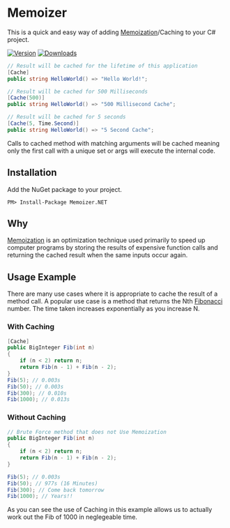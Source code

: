 # Memoizer

This is a quick and easy way of adding [Memoization](https://en.wikipedia.org/wiki/Memoization)/Caching to your C# project.

[![Version](https://img.shields.io/nuget/vpre/Memoizer.NETStandard.svg)](https://www.nuget.org/packages/Memoizer.NETStandard)
[![Downloads](https://img.shields.io/nuget/dt/Memoizer.NETStandard.svg)](https://www.nuget.org/packages/Memoizer.NETStandard)

```csharp
// Result will be cached for the lifetime of this application
[Cache]
public string HelloWorld() => "Hello World!";

// Result will be cached for 500 Milliseconds
[Cache(500)]
public string HelloWorld() => "500 Millisecond Cache";

// Result will be cached for 5 seconds
[Cache(5, Time.Second)]
public string HelloWorld() => "5 Second Cache";

```

Calls to cached method with matching arguments will be cached meaning only the first call with a unique set or args will execute the internal code.

## Installation

Add the NuGet package to your project.

```
PM> Install-Package Memoizer.NET
```


## Why

[Memoization](https://en.wikipedia.org/wiki/Memoization) is an optimization technique used primarily to speed up computer programs by storing the results of expensive function calls and returning the cached result when the same inputs occur again.

## Usage Example

There are many use cases where it is appropriate to cache the result of a method call.  A popular use case is a method that returns the Nth [Fibonacci](https://en.wikipedia.org/wiki/Fibonacci) number.  The time taken increases exponentially as you increase N.

### With Caching
```csharp
[Cache]
public BigInteger Fib(int n)
{
    if (n < 2) return n;
    return Fib(n - 1) + Fib(n - 2);
}
Fib(5); // 0.003s
Fib(50); // 0.003s
Fib(300); // 0.010s
Fib(1000); // 0.013s
```

### Without Caching
```csharp
// Brute Force method that does not Use Memoization
public BigInteger Fib(int n)
{
    if (n < 2) return n;
    return Fib(n - 1) + Fib(n - 2);
}

Fib(5); // 0.003s
Fib(50); // 977s (16 Minutes)
Fib(300); // Come back tomorrow
Fib(1000); // Years!!

```

As you can see the use of Caching in this example allows us to actually work out the Fib of 1000 in neglegeable time.
